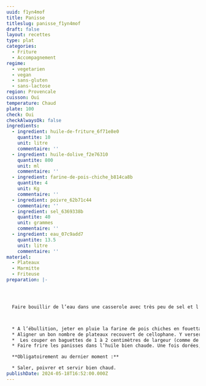```yaml
---
uuid: f1yn4mof
title: Panisse
titleslug: panisse_f1yn4mof
draft: false
layout: recettes
type: plat
categories:
  - Friture
  - Accompagnement
regime:
  - vegetarien
  - vegan
  - sans-gluten
  - sans-lactose
region: Provencale
cuisson: Oui
temperature: Chaud
plate: 100
check: Oui
checkAlwaysOk: false
ingredients:
  - ingredient: huile-de-friture_6f71e8e0
    quantite: 10
    unit: litre
    commentaire: ''
  - ingredient: huile-dolive_f2e76310
    quantite: 800
    unit: ml
    commentaire: ''
  - ingredient: farine-de-pois-chiche_b814ca8b
    quantite: 4
    unit: Kg
    commentaire: ''
  - ingredient: poivre_62b71c44
    commentaire: ''
  - ingredient: sel_6369338b
    quantite: 40
    unit: grammes
    commentaire: ''
  - ingredient: eau_07c9add7
    quantite: 13.5
    unit: litre
    commentaire: ''
materiel:
  - Plateaux
  - Marmitte
  - Friteuse
preparation: |-




  Faire bouillir de l’eau dans une casserole avec très peu de sel et l’huile d’olive.



  * A l’ébullition, jeter en pluie la farine de pois chiches en fouettant sans arrêt jusqu’à épaississement. Dessécher la pâte avec une grosse spatule en bois sur feux doux pendant 5 à 10 minutes environ. Rectifier l'assaisonnement.
  * Aligner un bon nombre de plateaux recouvert de cellophane. Y verser la préparation et tasser et  lisser la surface avec la spatule de bois trempée dans l'eau. Laisser refroidir.
  *  Les couper en baguettes de 1 à 2 centimètres de largeur (comme de grosses frites). 
  * Faire frire les panisses dans l’huile bien chaude. Une fois dorées, les égoutter et les déposer sur du papier absorbant pour éliminer le surplus d’huile.

  **Obligatoirement au dernier moment :**

  * Saler, poivrer et servir bien chaud.
publishDate: 2024-05-18T16:52:00.000Z
---
```

